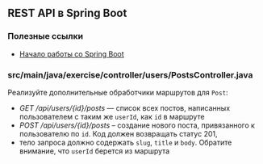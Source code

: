 ## REST API в Spring Boot

### Полезные ссылки

* [Начало работы со Spring Boot](https://spring.io/quickstart)

### src/main/java/exercise/controller/users/PostsController.java

Реализуйте дополнительные обработчики маршрутов для `Post`:

* *GET /api/users/{id}/posts* — список всех постов, написанных пользователем с таким же `userId`, как `id` в маршруте
* *POST /api/users/{id}/posts* – создание нового поста, привязанного к пользователю по `id`. Код должен возвращать статус 201, 
* тело запроса должно содержать `slug`, `title` и `body`. Обратите внимание, что `userId` берется из маршрута
